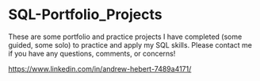 # SQL-Portfolio_Projects

These are some portfolio and practice projects I have completed (some guided, some solo) to practice and apply my SQL skills. Please contact me if you have any questions, comments, or concerns!

https://www.linkedin.com/in/andrew-hebert-7489a4171/
